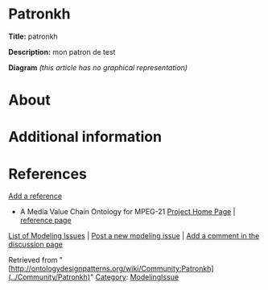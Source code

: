 #  Patronkh


__Title:__ patronkh


__Description:__ mon patron de test 


__Diagram__
_(this article has no graphical representation)_



#  About


  




#  Additional information


#  References


[Add a reference](index.php@title=Odp%253AAdd_reference&subject=../Community/Patronkh "http://ontologydesignpatterns.org/wiki/index.php?title=Odp:Add_reference&subject=Community%3APatronkh")



* A Media Value Chain Ontology for MPEG-21 [Project Home Page](http://portal.acm.org/citation.cfm?id=1685140.1685158&coll=portal&dl=ACM "http://portal.acm.org/citation.cfm?id=1685140.1685158&coll=portal&dl=ACM") | [reference page](../Community/References/A_Media_Value_Chain_Ontology_for_MPEG-21_2 "Community:References/A Media Value Chain Ontology for MPEG-21 2")


 [List of Modeling Issues](../Community/Main "Community:Main") | [Post a new modeling issue](../Community/PostModelingIssue "Community:PostModelingIssue") | [Add a comment in the discussion page](index.php@title=Odp%253AAdd_comment&target=Community_talk%253APatronkh.html#New_comment "http://ontologydesignpatterns.org/wiki/index.php?title=Odp:Add_comment&target=Community_talk:Patronkh#New_comment")


Retrieved from "[http://ontologydesignpatterns.org/wiki/Community:Patronkh](../Community/Patronkh)"
 [Category](http://ontologydesignpatterns.org/wiki/Special:Categories "Special:Categories"): [ModelingIssue](../Category/ModelingIssue "Category:ModelingIssue")